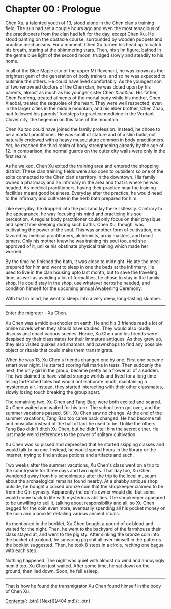 # Chapter 00 : Prologue

Chen Xu, a talented youth of 13, stood alone in the Chen clan's training field. The sun had set a couple hours ago and even the most tenacious of the practitioners from the clan had left for the day, except Chen Xu. He stood panting on the obstacle course, surrounded by wooden puppets and practice mechanisms. For a moment, Chen Xu turned his head up to catch his breath, staring at the shimmering stars. Then, his slim figure, bathed in the gentle blue light of the second moon, trudged slowly and steadily to his home.

In all of the Blue Maple city of the upper Mt Revenant, he was known as the brightest gem of the generation of body trainers, and so he was expected to outshine the others. He could have lived comfortably. As the youngest son of two renowned doctors of the Chen clan, he was doted upon by his parents, almost as much as his younger sister Chen XiaoXiao. His father, Chen Fanfeng, treated ailments of the mortal body while his mother, Chen Xiaobai, treated the sequolae of the heart. They were well respected, even in the larger cities in the middle mountain, and his elder brother, Chen Zhao, had followed his parents' footsteps to practice medicine in the Verdant Clover city, the hegemon on this face of the mountain. 

Chen Xu too could have joined the family profession. Instead, he chose to be a martial practitioner. He was small of stature and of a slim build, not naturally endowed with a heavy musculature common in body practitioners. Yet, he reached the third realm of body strengthening already by the age of 12. In comparison, the normal guards on the outer city walls were only in the first realm. 

As he walked, Chen Xu exited the training area and entered the shopping district. These clan training fields were also open to outsiders so one of the exits connected to the Chen clan's territory in the downtown. His family owned a pharmacy and an infirmary in the area and that is where he was headed. As medical practitioners, having their practice near the training facilities meant good business. Everyday after the practice, he would head to the infirmary and cultivate in the herb bath prepared for him.

Like everyday, he dropped into the pool and lay there listlessly. Contrary to the appearance, he was focusing his mind and practicing his soul perception. A regular body practitioner could only focus on their physique and spent time sleeping during such baths. Chen Xu, though, was cultivating the power of the soul. This was another form of cultivation, one favored by medical practitioners, alchemists, array masters, and beast tamers. Only his mother knew he was training his soul too, and she approved of it, unlike his obstinate physical training which made her worried.

By the time he finished the bath, it was close to midnight. He ate the meal prepared for him and went to sleep in one the beds at the infirmary. He used to live in the clan housing upto last month, but to save the traveling time, as well as avoiding a lot of formalities, he chose to stay in the family shop. He could stay in the shop, use whatever herbs he needed, and condition himself for the upcoming annual Awakening Ceremony.

With that in mind, he went to sleep. Into a very deep, long-lasting slumber.

---

Enter the migrator - Xu Chen.

Xu Chen was a middle-schooler on earth. He and his 3 friends read a lot of online novels when they should have studied. They would also loudly discuss and enact various scenes. Hence, Xu Chen and his friends were despised by their classmates for their immature antiques. As they grew up, they also visited quakes and shamans and pawnshops to find any possible object or rituals that could make them transmigrate. 

When he was 13, Xu Chen's friends changed one by one. First one became smart over night. He started scoring full marks in tests. Then suddenly the next, the only girl in the group, became pretty as a flower all of a sudden. The two claimed to have visited strange worlds and lived for a long time telling farfetched tales but would not elaborate much, maintaining a mysterious air. Instead, they started interacting with their other classmates, slowly losing touch breaking the group apart.

The remaining two, Xu Chen and Tang Bao, were both excited and scared. Xu Chen waited and waited for his turn. The school term got over, and the summer vacations passed. Still, Xu Chen saw no change. At the end of the summer vacations, Tang Bao too came back changed. He had become tall and muscular instead of the ball of lard he used to be. Unlike the others, Tang Bao didn't ditch Xu Chen, but he didn't tell him the secret either. He just made weird references to the power of solitary cultivation.

Xu Chen was so pissed and depressed that he started skipping classes and would talk to no one. Instead, he would spend hours in the library or the internet, trying to find antique potions and artifacts and such. 

Two weeks after the summer vacations, Xu Chen's class went on a trip to the countryside for three days and two nights. That day too, Xu Chen wandered away from his schoolmates after the trip to the local museum about the archaelogical remains found nearby. At a shabby antique shop outside, he bought a cursed bronze coin that the shopkeeper claimed to be from the Qin dynasty. Apparently the coin's owner would die, but some would come back to life with mysterious abilities. The shopkeeper appeared to be unwilling to sell it, talking about responsibility and all, so Xu Chen begged for the coin even more, eventually spending all his pocket money on the coin and a booklet detailing various ancient rituals.

 As mentioned in the booklet, Xu Chen bought a pound of ox blood and waited for the night. Then, he went to the backyard of the farmhouse their class stayed at, and went to the pig sty. After sinking the bronze coin into the bucket of oxblood, he smearing pig shit all over himself in the patterns the booklet suggested. Then, he took 8 steps in a circle, reciting one bagua with each step.
 
 Nothing happened. The night was quiet with almost no wind and annoyingly humid too. Xu Chen just waited. After some time, he sat down on the ground, then lied down. Soon, he fell asleep.

 ---

That is how he found the transmigrator Xu Chen found himself in the body of Chen Xu.

[Contents](/tg/index.md){: .btn} [Next]](/404.md){: .btn}